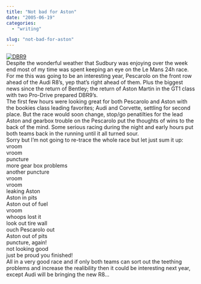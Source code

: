 ```yaml
---
title: "Not bad for Aston"
date: "2005-06-19"
categories: 
  - "writing"

slug: "not-bad-for-aston"
---
```


[![DBR9](/images/20455164_87240408ad_m.jpg)](http://www.flickr.com/photos/funkylarma/20455164/ "DBR9")  
Despite the wonderful weather that Sudbury was enjoying over the week end most of my time was spent keeping an eye on the Le Mans 24h race.  
For me this was going to be an interesting year, Pescarolo on the front row ahead of the Audi R8’s, yep that’s right ahead of them. Plus the biggest news since the return of Bentley; the return of Aston Martin in the GT1 class with two Pro-Drive prepared DBR9’s.  
The first few hours were looking great for both Pescarolo and Aston with the bookies class leading favorites; Audi and Corvette, settling for second place. But the race would soon change, stop/go penatilties for the lead Aston and gearbox trouble on the Pescarolo put the thoughts of wins to the back of the mind. Some serious racing during the night and early hours put both teams back in the running until it all turned sour.  
Sorry but I’m not going to re-trace the whole race but let just sum it up:  
vroom  
vroom  
puncture  
more gear box problems  
another puncture  
vroom  
vroom  
leaking Aston  
Aston in pits  
Aston out of fuel  
vroom  
whoops lost it  
look out tire wall  
ouch Pescarolo out  
Aston out of pits  
puncture, again!  
not looking good  
just be proud you finished!  
All in a very good race and if only both teams can sort out the teething problems and increase the realibility then it could be interesting next year, except Audi will be bringing the new R8…
